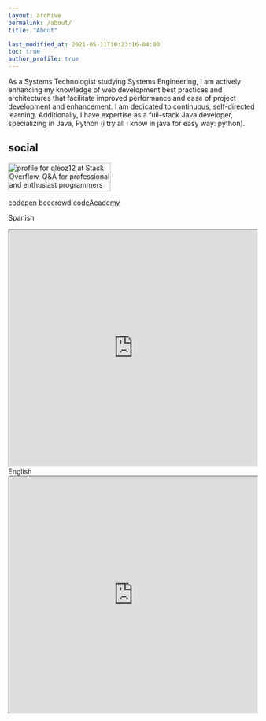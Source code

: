 ```yaml
---
layout: archive
permalink: /about/
title: "About"

last_modified_at: 2021-05-11T10:23:16-04:00
toc: true
author_profile: true
---
```



As a Systems Technologist studying Systems Engineering, I am 
actively enhancing my knowledge of web development best practices 
and architectures that facilitate improved performance and ease of project 
development and enhancement. I am dedicated to continuous, self-directed learning. 
Additionally, I have expertise as a full-stack Java developer, 
specializing in Java, Python (i try all i know in java for easy way:  python).



## social

<a href="https://stackoverflow.com/users/7258885/qleoz12"><img src="https://stackoverflow.com/users/flair/7258885.png?theme=dark" width="208" height="58" alt="profile for qleoz12 at Stack Overflow, Q&amp;A for professional and enthusiast programmers" title="profile for qleoz12 at Stack Overflow, Q&amp;A for professional and enthusiast programmers"></a>

<a href="https://codepen.io/qleoz12">
codepen
</a>

<a href="https://www.beecrowd.com.br/judge/en/profile/388592">
beecrowd
</a>

<a href="https://www.codecademy.com/profiles/Qleoz12">
codeAcademy
</a>




Spanish
<iframe src="https://drive.google.com/file/d/19o0gQ1FnUOlQeV8OZwOt-JVxson2IpHm/preview" width="100%" height="480" ></iframe>
English
<iframe src="https://drive.google.com/file/d/19o0gQ1FnUOlQeV8OZwOt-JVxson2IpHm/preview" width="100%" height="480"></iframe>
